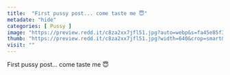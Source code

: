```yaml
---
title:  "First pussy post... come taste me 😇"
metadate: "hide"
categories: [ Pussy ]
image: "https://preview.redd.it/c8za2xx7jfl51.jpg?auto=webp&s=fa45e85f339b7164d38006dbbbd711cc451f40b9"
thumb: "https://preview.redd.it/c8za2xx7jfl51.jpg?width=640&crop=smart&auto=webp&s=fe58b1f4834a507d80ff342391092a118d8f9853"
visit: ""
---
```

First pussy post... come taste me 😇
